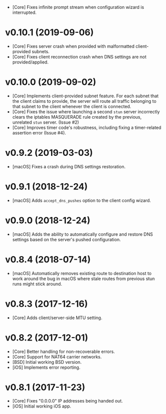 - [Core] Fixes infinite prompt stream when configuration wizard is interrupted.

# v0.10.1 (2019-09-06)

- [Core] Fixes server crash when provided with malformatted client-provided 
  subnets.
- [Core] Fixes client reconnection crash when DNS settings are not 
  provided/applied.

# v0.10.0 (2019-09-02)

- [Core] Implements client-provided subnet feature. For each subnet that the
  client claims to provide, the server will route all traffic belonging to that
  subnet to the client whenever the client is connected.
- [Core] Fixes the issue where launching a second `stun` server incorrectly
  clears the iptables MASQUERADE rule created by the previous, unrelated `stun`
  server. (Issue #2)
- [Core] Improves timer code's robustness, including fixing a timer-related
  assertion error (Issue #4).

# v0.9.2 (2019-03-03)

- [macOS] Fixes a crash during DNS settings restoration.

# v0.9.1 (2018-12-24)

- [macOS] Adds `accept_dns_pushes` option to the client config wizard.

# v0.9.0 (2018-12-24)

- [macOS] Adds the ability to automatically configure and restore DNS settings
  based on the server's pushed configuration.

# v0.8.4 (2018-07-14)

- [macOS] Automatically removes existing route to destination host to work
  around the bug in macOS where stale routes from previous stun runs might
  stick around.

# v0.8.3 (2017-12-16)

- [Core] Adds client/server-side MTU setting.

# v0.8.2 (2017-12-01)

- [Core] Better handling for non-recoverable errors.
- [Core] Support for NAT64 carrier networks.
- [BSD] Initial working BSD version.
- [iOS] Implements error reporting.

# v0.8.1 (2017-11-23)

- [Core] Fixes "0.0.0.0" IP addresses being handed out.
- [iOS] Initial working iOS app.
